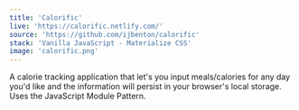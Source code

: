 ```yaml
---
title: 'Calorific'
live: 'https://calorific.netlify.com/'
source: 'https://github.com/ijbenton/calorific'
stack: 'Vanilla JavaScript - Materialize CSS'
image: 'calorific.png'
---
```


A calorie tracking application that let's you input meals/calories for any day you'd like and the information will persist in your browser's local storage. Uses the JavaScript Module Pattern.